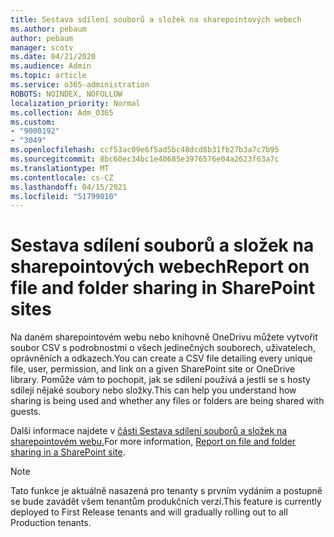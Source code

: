 ```yaml
---
title: Sestava sdílení souborů a složek na sharepointových webech
ms.author: pebaum
author: pebaum
manager: scotv
ms.date: 04/21/2020
ms.audience: Admin
ms.topic: article
ms.service: o365-administration
ROBOTS: NOINDEX, NOFOLLOW
localization_priority: Normal
ms.collection: Adm_O365
ms.custom:
- "9000192"
- "3049"
ms.openlocfilehash: ccf53ac09e6f5ad5bc48dcd8b31fb27b3a7c7b95
ms.sourcegitcommit: 8bc60ec34bc1e40685e3976576e04a2623f63a7c
ms.translationtype: MT
ms.contentlocale: cs-CZ
ms.lasthandoff: 04/15/2021
ms.locfileid: "51799010"
---
```

# <a name="report-on-file-and-folder-sharing-in-sharepoint-sites"></a><span data-ttu-id="b23ba-102">Sestava sdílení souborů a složek na sharepointových webech</span><span class="sxs-lookup"><span data-stu-id="b23ba-102">Report on file and folder sharing in SharePoint sites</span></span>

<span data-ttu-id="b23ba-103">Na daném sharepointovém webu nebo knihovně OneDrivu můžete vytvořit soubor CSV s podrobnostmi o všech jedinečných souborech, uživatelech, oprávněních a odkazech.</span><span class="sxs-lookup"><span data-stu-id="b23ba-103">You can create a CSV file detailing every unique file, user, permission, and link on a given SharePoint site or OneDrive library.</span></span> <span data-ttu-id="b23ba-104">Pomůže vám to pochopit, jak se sdílení používá a jestli se s hosty sdílejí nějaké soubory nebo složky.</span><span class="sxs-lookup"><span data-stu-id="b23ba-104">This can help you understand how sharing is being used and whether any files or folders are being shared with guests.</span></span>

<span data-ttu-id="b23ba-105">Další informace najdete v [části Sestava sdílení souborů a složek na sharepointovém webu.](https://docs.microsoft.com/sharepoint/sharing-reports)</span><span class="sxs-lookup"><span data-stu-id="b23ba-105">For more information, [Report on file and folder sharing in a SharePoint site](https://docs.microsoft.com/sharepoint/sharing-reports).</span></span>

> [!NOTE]
> <span data-ttu-id="b23ba-106">Tato funkce je aktuálně nasazená pro tenanty s prvním vydáním a postupně se bude zavádět všem tenantům produkčních verzí.</span><span class="sxs-lookup"><span data-stu-id="b23ba-106">This feature is currently deployed to First Release tenants and will gradually rolling out to all Production tenants.</span></span>